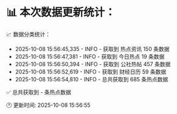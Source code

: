 📊 本次数据更新统计：
==========================

📈 数据分类统计：
- 2025-10-08 15:56:45,335 - INFO - 获取到 热点资讯 150 条数据
- 2025-10-08 15:56:47,381 - INFO - 获取到 今日热点 19 条数据
- 2025-10-08 15:56:50,394 - INFO - 获取到 公社热帖 457 条数据
- 2025-10-08 15:56:52,619 - INFO - 获取到 财经日历 59 条数据
- 2025-10-08 15:56:54,810 - INFO - 总共获取到 685 条热点数据

✅ 总共获取到 - 条热点数据

🕐 更新时间: 2025-10-08 15:56:55
